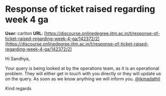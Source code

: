 # Response of ticket raised regarding week 4 ga

**User**: carlton
**URL**: [https://discourse.onlinedegree.iitm.ac.in/t/response-of-ticket-raised-regarding-week-4-ga/142372/2](https://discourse.onlinedegree.iitm.ac.in/t/response-of-ticket-raised-regarding-week-4-ga/142372/2)

Hi Sandhya,

Your query is being looked at by the operations team, as it is an operational problem. They will either get in touch with you directly or they will update us on the query. As soon as we know anything we will inform you. [@jkmadathil](/u/jkmadathil)

Kind regards
